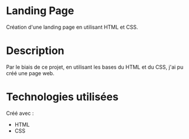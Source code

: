 # Landing Page
Création d'une landing page en utilisant HTML et CSS.
# Description
Par le biais de ce projet, en utilisant les bases du HTML et du CSS, j'ai pu créé une page web.
# Technologies utilisées
Créé avec :
- HTML
- CSS
